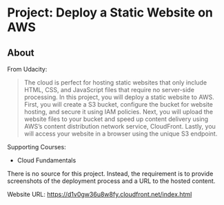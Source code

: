Project: Deploy a Static Website on AWS
=======================================

About
-----
From Udacity:
> The cloud is perfect for hosting static websites that only include HTML, CSS, and JavaScript files that require no server-side processing. In this project, you will deploy a static website to AWS. First, you will create a S3 bucket, configure the bucket for website hosting, and secure it using IAM policies. Next, you will upload the website files to your bucket and speed up content delivery using AWS’s content distribution network service, CloudFront. Lastly, you will access your website in a browser using the unique S3 endpoint.

Supporting Courses:

 * Cloud Fundamentals

There is no source for this project. Instead, the requirement is to provide screenshots of the deployment process and a URL to the hosted content.

Website URL: https://d1v0gw36u8w8fy.cloudfront.net/index.html

